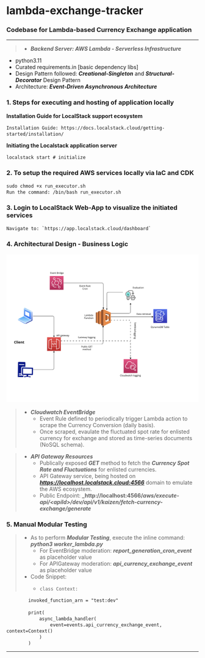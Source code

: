 # lambda-exchange-tracker

### Codebase for Lambda-based Currency Exchange application

---


> *  **_Backend Server: AWS Lambda - Serverless Infrastructure_**

- python3.11
- Curated requirements.in [basic dependency libs]
- Design Pattern followed: **_Creational-Singleton_** and **_Structural-Decorator_** Design Pattern
- Architecture: **_Event-Driven Asynchronous Architecture_**


### 1. Steps for executing and hosting of application locally

**Installation Guide for LocalStack support ecosystem**

```
Installation Guide: https://docs.localstack.cloud/getting-started/installation/
```

**Initiating the Localstack application server**

```
localstack start # initialize
```

### 2. To setup the required AWS services locally via IaC and CDK

```
sudo chmod +x run_executor.sh
Run the command: /bin/bash run_executor.sh
```

### 3. Login to LocalStack Web-App to visualize the initiated services


```
Navigate to: `https://app.localstack.cloud/dashboard`

```


### 4. Architectural Design - Business Logic
![diagram 1](./diagram.jpg)

> * **_Cloudwatch EventBridge_**
>   * Event Rule defined to periodically trigger Lambda action to scrape the Currency Conversion (daily basis).
>   * Once scraped, evaulate the fluctuated spot rate for enlisted currency for exchange and stored as time-series documents (NoSQL schema).

> * **_API Gateway Resources_**
>   * Publically exposed **_GET_** method to fetch the **_Currency Spot Rate and Fluctuations_** for enlisted currencies.
>   * API Gateway service, being hosted on **_https://localhost.localstack.cloud:4566_** domain to emulate the AWS ecosystem.
>   * Public Endpoint: **_http://localhost:4566/_aws/execute-api/\<apiId\>/dev/api/v1/kaizen/fetch-currency-exchange/generate_**

### 5. Manual Modular Testing

> * As to perform **_Modular Testing_**, execute the inline command: **_python3 worker_lambda.py_**
>   * For EventBridge moderation: **_report_generation_cron_event_** as placeholder value
>   * For APIGateway moderation: **_api_currency_exchange_event_** as placeholder value
> * Code Snippet:
>   *     class Context:
            invoked_function_arn = "test:dev"

            print(
                async_lambda_handler(
                    event=events.api_currency_exchange_event, context=Context()
                )
            )

---

